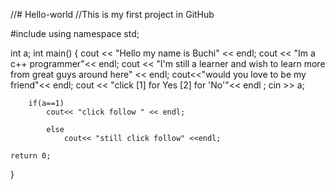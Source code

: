 //# Hello-world
//This is my first project in GitHub

#include <iostream>
using namespace std;

int a;
int main()
{
    cout << "Hello my name is Buchi" << endl;
        cout << "Im a c++ programmer"<< endl;
    cout << "I'm still a learner and wish to learn more from great guys around here" << endl;
                cout<<"would you love to be my friend"<< endl;
                cout << "click [1] for Yes [2] for 'No'"<< endl ;
                cin >> a;

        if(a==1)
            cout<< "click follow " << endl;

            else
                cout<< "still click follow" <<endl;

    return 0;
}
